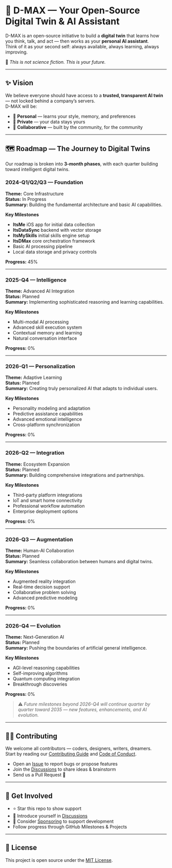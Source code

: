 # 🌌 D-MAX — Your Open-Source Digital Twin & AI Assistant

D-MAX is an open-source initiative to build a **digital twin** that learns how you think, talk, and act — then works as your **personal AI assistant**.  
Think of it as your second self: always available, always learning, always improving.

🚀 *This is not science fiction. This is your future.*

---

## ✨ Vision

We believe everyone should have access to a **trusted, transparent AI twin** — not locked behind a company’s servers.  
D-MAX will be:

- 🧠 **Personal** — learns your style, memory, and preferences  
- 🔐 **Private** — your data stays yours  
- 🤝 **Collaborative** — built by the community, for the community  

---

## 🗺️ Roadmap — The Journey to Digital Twins

Our roadmap is broken into **3-month phases**, with each quarter building toward intelligent digital twins.

### 2024-Q1/Q2/Q3 — Foundation
**Theme:** Core Infrastructure  
**Status:** In Progress  
**Summary:** Building the fundamental architecture and basic AI capabilities.

**Key Milestones**
- **ItsMe** iOS app for initial data collection  
- **ItsDataSync** backend with vector storage  
- **ItsMySkills** initial skills engine setup  
- **ItsDMax** core orchestration framework  
- Basic AI processing pipeline  
- Local data storage and privacy controls

**Progress:** 45%

---

### 2025-Q4 — Intelligence
**Theme:** Advanced AI Integration  
**Status:** Planned  
**Summary:** Implementing sophisticated reasoning and learning capabilities.

**Key Milestones**
- Multi-modal AI processing  
- Advanced skill execution system  
- Contextual memory and learning  
- Natural conversation interface

**Progress:** 0%

---

### 2026-Q1 — Personalization
**Theme:** Adaptive Learning  
**Status:** Planned  
**Summary:** Creating truly personalized AI that adapts to individual users.

**Key Milestones**
- Personality modeling and adaptation  
- Predictive assistance capabilities  
- Advanced emotional intelligence  
- Cross-platform synchronization

**Progress:** 0%

---

### 2026-Q2 — Integration
**Theme:** Ecosystem Expansion  
**Status:** Planned  
**Summary:** Building comprehensive integrations and partnerships.

**Key Milestones**
- Third-party platform integrations  
- IoT and smart home connectivity  
- Professional workflow automation  
- Enterprise deployment options

**Progress:** 0%

---

### 2026-Q3 — Augmentation
**Theme:** Human-AI Collaboration  
**Status:** Planned  
**Summary:** Seamless collaboration between humans and digital twins.

**Key Milestones**
- Augmented reality integration  
- Real-time decision support  
- Collaborative problem solving  
- Advanced predictive modeling

**Progress:** 0%

---

### 2026-Q4 — Evolution
**Theme:** Next-Generation AI  
**Status:** Planned  
**Summary:** Pushing the boundaries of artificial general intelligence.

**Key Milestones**
- AGI-level reasoning capabilities  
- Self-improving algorithms  
- Quantum computing integration  
- Breakthrough discoveries

**Progress:** 0%

> ⚠️ *Future milestones beyond 2026-Q4 will continue quarter by quarter toward 2035 — new features, enhancements, and AI evolution.*

---

## 🧑‍💻 Contributing

We welcome all contributors — coders, designers, writers, dreamers.  
Start by reading our [Contributing Guide](CONTRIBUTING.md) and [Code of Conduct](CODE_OF_CONDUCT.md).

- Open an [Issue](../../issues) to report bugs or propose features  
- Join the [Discussions](../../discussions) to share ideas & brainstorm  
- Send us a Pull Request 🚀  

---

## 💬 Get Involved

- ⭐ Star this repo to show support  
- 👥 Introduce yourself in [Discussions](../../discussions/categories/welcome)  
- 💸 Consider [Sponsoring](.github/FUNDING.yml) to support development  
- Follow progress through GitHub Milestones & Projects  

---

## 📜 License

This project is open source under the [MIT License](LICENSE).
